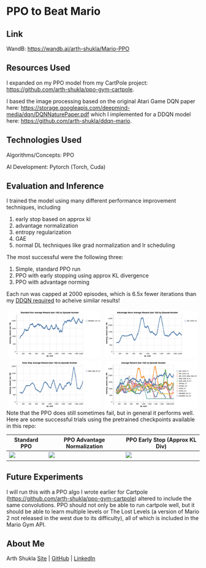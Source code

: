 # PPO to Beat Mario

## Link

WandB: https://wandb.ai/arth-shukla/Mario-PPO

## Resources Used

I expanded on my PPO model from my CartPole project: https://github.com/arth-shukla/ppo-gym-cartpole.

I based the image processing based on the original Atari Game DQN paper here: https://storage.googleapis.com/deepmind-media/dqn/DQNNaturePaper.pdf which I implemented for a DDQN model here: https://github.com/arth-shukla/ddqn-mario.

## Technologies Used

Algorithms/Concepts: PPO

AI Development: Pytorch (Torch, Cuda)

## Evaluation and Inference

I trained the model using many different performance improvement techniques, including

1. early stop based on approx kl
2. advantage normalization
3. entropy regularization
4. GAE
5. normal DL techniques like grad normalization and lr scheduling

The most successful were the following three:

1. Simple, standard PPO run
2. PPO with early stopping using approx KL divergence
3. PPO with advantage norming

Each run was capped at 2000 episodes, which is 6.5x fewer iterations than my [DDQN required](https://github.com/arth-shukla/ddqn-mario) to acheive similar results!

<img src='./assets/std_run.png' width='48%' style='float:left;padding:1%' />
<img src='./assets/adv_norm.png' width='48%' style='float:left;padding:1%' />
<img src='./assets/early_stop.png' width='48%' style='float:left;padding:1%' />
<img src='./assets/all_tests.png' width='48%' style='float:left;padding:1%' />

Note that the PPO does still sometimes fail, but in general it performs well. Here are some successful trials using the pretrained checkpoints available in this repo:

<table style='table-layout: fixed; width: 100%;'>
    <thead>
        <th>Standard PPO</h3></figcaption>
        <th>PPO Advantage Normalization</h3></figcaption>
        <th>PPO Early Stop (Approx KL Div)</h3></figcaption>
    </thead>
    <body>
        <tr>
            <td><a href='https://wandb.ai/arth-shukla/Mario-PPO'><img src='./assets/std_run_best_model.gif' width='100%'/></a></td>
            <td><a href='https://wandb.ai/arth-shukla/Mario-PPO'><img src='./assets/adv_norm_best_model.gif' width='100%'/></a></td>
            <td><a href='https://wandb.ai/arth-shukla/Mario-PPO'><img src='./assets/early_stop_kl_best_model.gif' width='100%'/></a></td>
        </tr>
    </body>
</table>

## Future Experiments

I will run this with a PPO algo I wrote earlier for Cartpole (https://github.com/arth-shukla/ppo-gym-cartpole) altered to include the same convolutions. PPO should not only be able to run cartpole well, but it should be able to learn multiple levels or The Lost Levels (a version of Mario 2 not released in the west due to its difficulty), all of which is included in the Mario Gym API.

## About Me

Arth Shukla [Site](https://arth.website) | [GitHub](https://github.com/arth-shukla) | [LinkedIn](https://www.linkedin.com/in/arth-shukla/)
